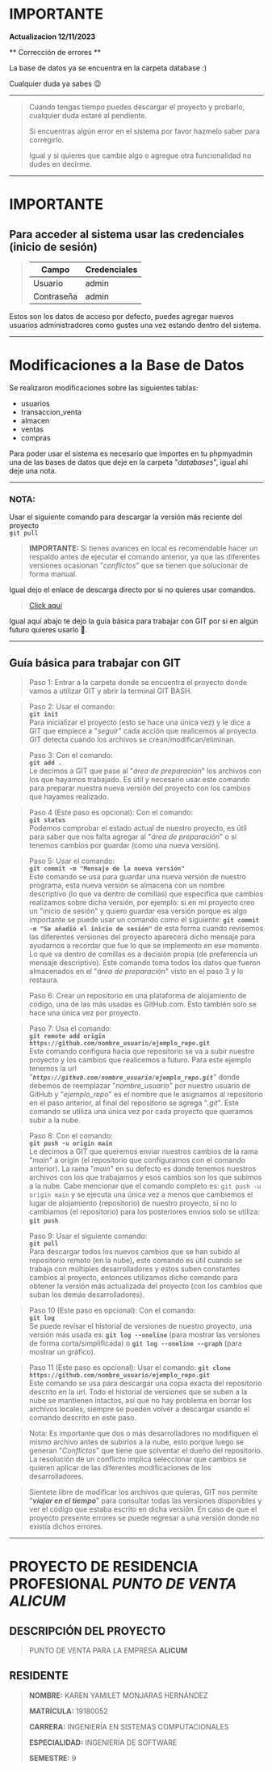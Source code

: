# **IMPORTANTE**

**Actualizacion 12/11/2023**

** Corrección de errores ** 

La base de datos ya se encuentra en la carpeta database :)

Cualquier duda ya sabes 😉

---

> Cuando tengas tiempo puedes descargar el proyecto y probarlo, cualquier duda estaré al pendiente.
>
> Si encuentras algún error en el sistema por favor hazmelo saber para corregirlo. 
>
> Igual y si quieres que cambie algo o agregue otra funcionalidad no dudes en decirme.

---

# IMPORTANTE

## Para acceder al sistema usar las credenciales (inicio de sesión)

> | Campo       | Credenciales |
> |-------------|--------------|
> | Usuario     | admin        |
> | Contraseña  | admin        |

Estos son los datos de acceso por defecto, puedes agregar nuevos usuarios administradores como gustes una vez estando dentro del sistema.

---

# Modificaciones a la Base de Datos

Se realizaron modificaciones sobre las siguientes tablas:

- usuarios
- transaccion_venta
- almacen
- ventas
- compras

Para poder usar el sistema es necesario que importes en tu phpmyadmin una de las bases de datos que deje en la carpeta "_databases_", igual ahi deje una nota.

---

### NOTA:
Usar el siguiente comando para descargar la versión más reciente del proyecto   
`git pull`  
> **IMPORTANTE:** Si tienes avances en local es recomendable hacer un respaldo antes de ejecutar el comando anterior, ya que las diferentes versiones ocasionan "_conflictos_" que se tienen que solucionar de forma manual.


Igual dejo el enlace de descarga directo por si no quieres usar comandos.

>  [Click aquí](https://github.com/karen10monjaras/alicum/archive/refs/heads/main.zip "Alicum")

Igual aquí abajo te dejo la guía básica para trabajar con GIT por si en algún futuro quieres usarlo 🔽. 

---

## Guía básica para trabajar con GIT

> Paso 1: Entrar a la carpeta donde se encuentra el proyecto donde vamos a utilizar GIT y abrir la terminal GIT BASH.

> Paso 2: Usar el comando:  
**`git init`**  
Para inicializar el proyecto (esto se hace una única vez) y le dice a GIT que empiece a "_seguir_" cada acción que realicemos al proyecto. GIT detecta cuando los archivos se crean/modifican/eliminan. 

> Paso 3: Con el comando:  
**`git add .`**  
Le decimos a GIT que pase al "_área de preparación_" los archivos con los que hayamos trabajado. Es útil y necesario usar este comando para preparar nuestra nueva versión del proyecto con los cambios que hayamos realizado.

> Paso 4 (Este paso es opcional): Con el comando:  
**`git status`**  
Podemos comprobar el estado actual de nuestro proyecto, es útil para saber que nos falta agregar al "_área de preparación_" o si tenemos cambios por guardar (como una nueva versión).

> Paso 5: Usar el comando:  
**`git commit -m "Mensaje de la nueva versión"`**  
Este comando se usa para guardar una nueva versión de nuestro programa, esta nueva versión se almacena con un nombre descriptivo (lo que va dentro de comillas)
que especifica que cambios realizamos sobre dicha versión, por ejemplo: si en mi proyecto creo un "inicio de sesión" y quiero guardar esa versión porque es algo importante se puede usar un comando como el siguiente: **`git commit -m "Se añadió el inicio de sesión"`** de esta forma cuando revisemos las diferentes versiones del proyecto aparecerá dicho mensaje para ayudarnos a recordar que fue lo que se implemento en ese momento. Lo que va dentro de comillas es a decisión propia (de preferencia un mensaje descriptivo). Este comando toma todos los datos que fueron almacenados en el "_área de preparación_" visto en el paso 3 y lo restaura.

> Paso 6: Crear un repositorio en una plataforma de alojamiento de código, una de las más usadas es GitHub.com. Esto también solo se hace una única vez por proyecto.

> Paso 7: Usa el comando:   
**`git remote add origin https://github.com/nombre_usuario/ejemplo_repo.git`**  
Este comando configura hacia que repositorio se va a subir nuestro proyecto y los cambios que realicemos a futuro. Para este ejemplo tenemos la url "**_`https://github.com/nombre_usuario/ejemplo_repo.git`_**" donde debemos de reemplazar "_nombre_usuario_" por nuestro usuario de GitHub y "_ejemplo_repo_" es el nombre que le asignamos al repositorio en el paso anterior, al final del repositorio se agrega "_.git_". Este comando se utiliza una única vez por cada proyecto que queramos subir a la nube.

> Paso 8: Con el comando:  
**`git push -u origin main`**  
Le decimos a GIT que queremos enviar nuestros cambios de la rama "_main_" a origin (el repositorio que configuramos con el comando anterior). La rama "_main_" en su defecto es donde tenemos nuestros archivos con los que trabajamos y esos cambios son los que subimos a la nube. Cabe mencionar que el comando completo es: `git push -u origin main` y se ejecuta una única vez a menos que cambiemos el lugar de alojamiento (repositorio) de nuestro proyecto, si no lo cambiamos (el repositorio) para los posteriores envios solo se utiliza: **`git push`**.

> Paso 9: Usar el siguiente comando:  
**`git pull`**  
Para descargar todos los nuevos cambios que se han subido al repositorio remoto (en la nube), este comando es útil cuando se trabaja con múltiples desarrolladores y estos suben constantes cambios al proyecto, entonces utilizamos dicho comando para obtener la versión más actualizada del proyecto (con los cambios que suban los demás desarrolladores).

> Paso 10 (Este paso es opcional): Con el comando:  
**`git log`**  
Se puede revisar el historial de versiones de nuestro proyecto, una versión más usada es: **`git log --oneline`** (para mostrar las versiones de forma corta/simplificada) o **`git log --oneline --graph`** (para mostrar un gráfico).

> Paso 11 (Este paso es opcional): Usar el comando:
**`git clone https://github.com/nombre_usuario/ejemplo_repo.git`**  
Este comando se usa para descargar una copia exacta del repositorio descrito en la url. Todo el historial de versiones que se suben a la nube se mantienen intactos, así que no hay problema en borrar los archivos locales, siempre se pueden volver a descargar usando el comando descrito en este paso.

> Nota: Es importante que dos o más desarrolladores no modifiquen el mismo archivo antes de subirlos a la nube, esto porque luego se generan "_Conflictos_" que tiene que solventar el dueño del repositorio. La resolución de un conflicto implica seleccionar que cambios se quieren aplicar de las diferentes modificaciones de los desarrolladores.

> Sientete libre de modificar los archivos que quieras, GIT nos permite "**_viajar en el tiempo_**" para consultar todas las versiones disponibles y ver el código que estaba escrito en dicha versión. En caso de que el proyecto presente errores se puede regresar a una versión donde no existía dichos errores.

---

# PROYECTO DE RESIDENCIA PROFESIONAL _**PUNTO DE VENTA ALICUM**_

## DESCRIPCIÓN DEL PROYECTO
>
> PUNTO DE VENTA PARA LA EMPRESA **ALICUM**
>

## RESIDENTE
>
> **NOMBRE:** KAREN YAMILET MONJARAS HERNÁNDEZ
>
> **MATRÍCULA:** 19180052
>
> **CARRERA:** INGENIERÍA EN SISTEMAS COMPUTACIONALES
>
> **ESPECIALIDAD:** INGENIERÍA DE SOFTWARE
>
> **SEMESTRE:** 9
>